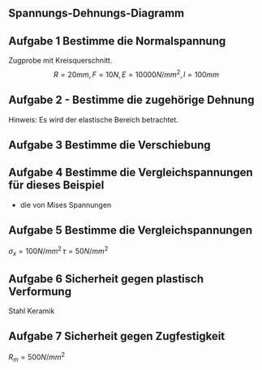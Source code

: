 ##  Spannungs-Dehnungs-Diagramm

## Aufgabe 1 Bestimme die Normalspannung
Zugprobe mit Kreisquerschnitt.
$$R=20mm, F=10N, E=10000 N/mm^2, l=100mm$$

## Aufgabe 2 - Bestimme die zugehörige Dehnung
Hinweis: Es wird der elastische Bereich betrachtet.

## Aufgabe 3 Bestimme die Verschiebung

## Aufgabe 4 Bestimme die Vergleichspannungen für dieses Beispiel
- die von Mises Spannungen

## Aufgabe 5 Bestimme die Vergleichspannungen
$\sigma_x=100N/mm^2\, \tau=50 N/mm^2$

## Aufgabe 6 Sicherheit gegen plastisch Verformung
Stahl
Keramik

## Aufgabe 7 Sicherheit gegen Zugfestigkeit
$R_m=500N/mm^2$

